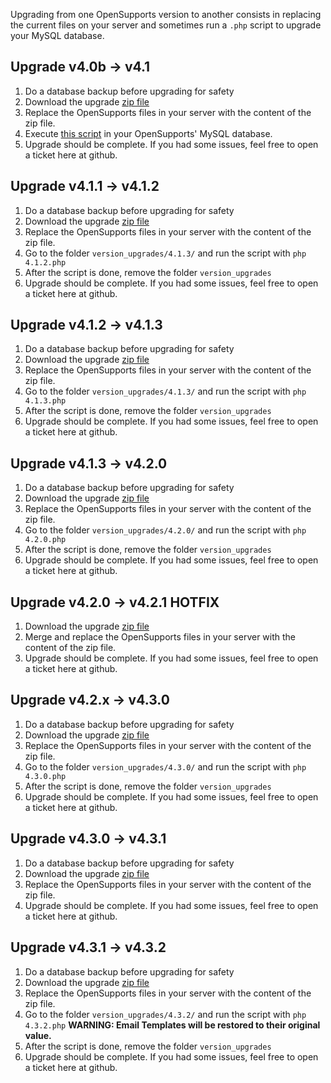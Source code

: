 Upgrading from one OpenSupports version to another consists in replacing the current files on your server and sometimes run a `.php` script to upgrade your MySQL database.

## Upgrade v4.0b -> v4.1
1. Do a database backup before upgrading for safety
2. Download the upgrade [zip file](https://github.com/opensupports/opensupports/releases/download/v4.1.0/opensupports_v4.1_update.zip)
3. Replace the OpenSupports files in your server with the content of the zip file.
4. Execute [this script](https://github.com/opensupports/opensupports/blob/master/version_upgrades/4.1.0/4.1.0.sql) in your OpenSupports' MySQL database.
5. Upgrade should be complete. If you had some issues, feel free to open a ticket here at github.

## Upgrade v4.1.1 -> v4.1.2

1. Do a database backup before upgrading for safety
2. Download the upgrade [zip file](https://github.com/opensupports/opensupports/releases/download/v4.1.2/opensupports_v4.1.2_update.zip)
3. Replace the OpenSupports files in your server with the content of the zip file.
4. Go to the folder `version_upgrades/4.1.3/` and run the script with `php 4.1.2.php`
5. After the script is done, remove the folder `version_upgrades`
6. Upgrade should be complete. If you had some issues, feel free to open a ticket here at github.


## Upgrade v4.1.2 -> v4.1.3

1. Do a database backup before upgrading for safety
2. Download the upgrade [zip file](https://github.com/opensupports/opensupports/releases/download/v4.1.3/opensupports_v4.1.3_update.zip)
3. Replace the OpenSupports files in your server with the content of the zip file.
4. Go to the folder `version_upgrades/4.1.3/` and run the script with `php 4.1.3.php`
5. After the script is done, remove the folder `version_upgrades`
6. Upgrade should be complete. If you had some issues, feel free to open a ticket here at github.

## Upgrade v4.1.3 -> v4.2.0

1. Do a database backup before upgrading for safety
2. Download the upgrade [zip file](https://github.com/opensupports/opensupports/releases/download/v4.2.0/opensupports_v4.2.0_update.zip)
3. Replace the OpenSupports files in your server with the content of the zip file.
4. Go to the folder `version_upgrades/4.2.0/` and run the script with `php 4.2.0.php`
5. After the script is done, remove the folder `version_upgrades`
6. Upgrade should be complete. If you had some issues, feel free to open a ticket here at github.

## Upgrade v4.2.0 -> v4.2.1 HOTFIX

1. Download the upgrade [zip file](https://github.com/opensupports/opensupports/releases/download/v4.2.1/opensupports_v4.2.1_update.zip)
2. Merge and replace the OpenSupports files in your server with the content of the zip file.
3. Upgrade should be complete. If you had some issues, feel free to open a ticket here at github.

## Upgrade v4.2.x -> v4.3.0

1. Do a database backup before upgrading for safety
2. Download the upgrade [zip file](https://github.com/opensupports/opensupports/releases/download/v4.3.0/opensupports_v4.3.0_update.zip)
3. Replace the OpenSupports files in your server with the content of the zip file.
4. Go to the folder `version_upgrades/4.3.0/` and run the script with `php 4.3.0.php`
5. After the script is done, remove the folder `version_upgrades`
6. Upgrade should be complete. If you had some issues, feel free to open a ticket here at github.

## Upgrade v4.3.0 -> v4.3.1

1. Do a database backup before upgrading for safety
2. Download the upgrade [zip file](https://github.com/opensupports/opensupports/releases/download/v4.3.1/opensupports_v4.3.1_update.zip)
3. Replace the OpenSupports files in your server with the content of the zip file.
4. Upgrade should be complete. If you had some issues, feel free to open a ticket here at github.

## Upgrade v4.3.1 -> v4.3.2
1. Do a database backup before upgrading for safety
2. Download the upgrade [zip file](https://github.com/opensupports/opensupports/releases/download/v4.3.2/opensupports_v4.3.2_update.zip)
3. Replace the OpenSupports files in your server with the content of the zip file.
4. Go to the folder `version_upgrades/4.3.2/` and run the script with `php 4.3.2.php` **WARNING: Email Templates will be restored to their original value.**
5. After the script is done, remove the folder `version_upgrades`
6. Upgrade should be complete. If you had some issues, feel free to open a ticket here at github.
